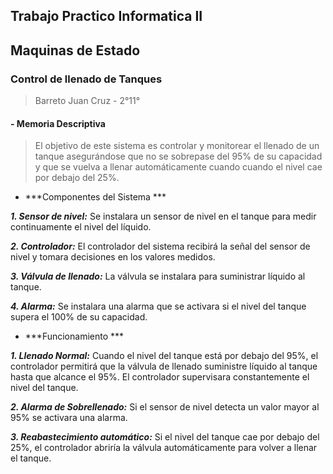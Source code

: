 Trabajo Practico Informatica II
-------------
Maquinas de Estado 
-------------
### Control de llenado de Tanques 

> Barreto Juan Cruz - 2°11° 

#### - Memoria Descriptiva 

 > El objetivo de este sistema es controlar y monitorear el llenado de un tanque asegurándose que no se sobrepase del 95% de su capacidad y que se vuelva a llenar automáticamente cuando cuando el nivel cae por debajo del 25%.
 
 
 - ***Componentes del Sistema ***
 
 ***1.	Sensor de nivel:***
Se instalara un sensor de nivel en el tanque para medir continuamente el nivel del líquido.

 ***2.	Controlador:***
El controlador del sistema recibirá la señal del sensor de nivel y tomara decisiones en los valores medidos.

 ***3.	Válvula de llenado:***
La válvula se instalara para suministrar líquido al tanque.

 ***4.	Alarma:***
Se instalara una alarma que se activara si el nivel del tanque supera el 100% de su capacidad.

- ***Funcionamiento ***

 ***1.	Llenado Normal:***
Cuando el nivel del tanque está por debajo del 95%, el controlador permitirá que la válvula de llenado suministre líquido  al tanque hasta que alcance el 95%. El controlador supervisara constantemente el nivel del tanque. 

 ***2.	Alarma de Sobrellenado:***
Si el sensor de nivel detecta un valor mayor al 95% se activara una alarma.

 ***3.	Reabastecimiento automático:***
Si el nivel del tanque cae por debajo del 25%, el controlador abriría la válvula automáticamente para volver a llenar el tanque. 







